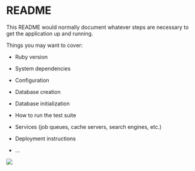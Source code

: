 # README

This README would normally document whatever steps are necessary to get the
application up and running.

Things you may want to cover:

* Ruby version

* System dependencies

* Configuration

* Database creation

* Database initialization

* How to run the test suite

* Services (job queues, cache servers, search engines, etc.)

* Deployment instructions

* ...

<img src= "https://github.com/HabibAroua/TCD/blob/master/documentation/slide/accueil.png" />
